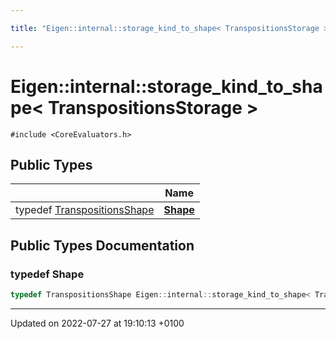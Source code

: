 ```yaml
---

title: "Eigen::internal::storage_kind_to_shape< TranspositionsStorage >"

---
```


# Eigen::internal::storage_kind_to_shape< TranspositionsStorage >






`#include <CoreEvaluators.h>`

## Public Types

|                | Name           |
| -------------- | -------------- |
| typedef <a href="http://example.org/classes/structeigen_1_1transpositionsshape/">TranspositionsShape</a> | **[Shape](http://example.org/classes/structeigen_1_1internal_1_1storage__kind__to__shape_3_01transpositionsstorage_01_4/#typedef-shape)**  |

## Public Types Documentation

### typedef Shape

```cpp
typedef TranspositionsShape Eigen::internal::storage_kind_to_shape< TranspositionsStorage >::Shape;
```


-------------------------------

Updated on 2022-07-27 at 19:10:13 +0100